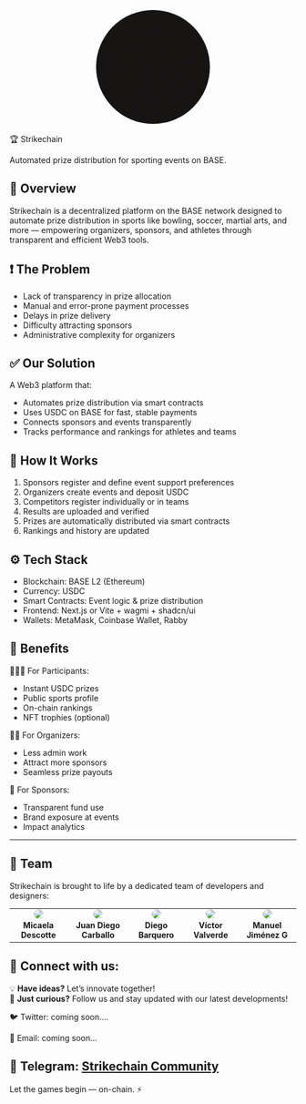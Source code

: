 <p align="center">
  <img src="GIF.gif" alt="Strikechain Logo Animation" width="200" height="200" style="border-radius: 50%;" />
</p>
🏆 Strikechain

Automated prize distribution for sporting events on BASE.

## 🚀 Overview

Strikechain is a decentralized platform on the BASE network designed to automate prize distribution in sports like bowling, soccer, martial arts, and more — empowering organizers, sponsors, and athletes through transparent and efficient Web3 tools.

## ❗ The Problem

- Lack of transparency in prize allocation  
- Manual and error-prone payment processes  
- Delays in prize delivery  
- Difficulty attracting sponsors  
- Administrative complexity for organizers  

## ✅ Our Solution

A Web3 platform that:
- Automates prize distribution via smart contracts
- Uses USDC on BASE for fast, stable payments
- Connects sponsors and events transparently
- Tracks performance and rankings for athletes and teams

## 🔁 How It Works

1. Sponsors register and define event support preferences  
2. Organizers create events and deposit USDC  
3. Competitors register individually or in teams  
4. Results are uploaded and verified  
5. Prizes are automatically distributed via smart contracts  
6. Rankings and history are updated  

## ⚙️ Tech Stack

- Blockchain: BASE L2 (Ethereum)
- Currency: USDC
- Smart Contracts: Event logic & prize distribution
- Frontend: Next.js or Vite + wagmi + shadcn/ui
- Wallets: MetaMask, Coinbase Wallet, Rabby

## 🎯 Benefits

🧑‍🤝‍🧑 For Participants:
- Instant USDC prizes
- Public sports profile
- On-chain rankings
- NFT trophies (optional)

🧑‍💼 For Organizers:
- Less admin work
- Attract more sponsors
- Seamless prize payouts

📢 For Sponsors:
- Transparent fund use
- Brand exposure at events
- Impact analytics

---

## 👥 Team  

Strikechain is brought to life by a dedicated team of developers and designers:

<table align="center">
  <tr>
    <td align="center">
      <a href="https://github.com/micadl">
        <img src="https://github.com/micadl.png" width="100" style="border-radius:50%" />
      </a>
      <br/>
      <strong>Micaela Descotte</strong>
    </td>
    <td align="center">
      <a href="https://github.com/juandiegocv27">
        <img src="https://github.com/juandiegocv27.png" width="100" style="border-radius:50%" />
      </a>
      <br/>
      <strong>Juan Diego Carballo</strong>
    </td>
    <td align="center">
      <a href="https://github.com/DiegoB1911">
        <img src="https://github.com/DiegoB1911.png" width="100" style="border-radius:50%" />
      </a>
      <br/>
      <strong>Diego Barquero</strong>
    </td>
    <td align="center">
      <a href="https://github.com/vicvalch">
        <img src="https://github.com/vicvalch.png" width="100" style="border-radius:50%" />
      </a>
      <br/>
      <strong>Víctor Valverde</strong>
    </td>
    <td align="center">
      <a href="https://github.com/ManuelJG1999">
        <img src="https://github.com/ManuelJG1999.png" width="100" style="border-radius:50%" />
      </a>
      <br/>
      <strong>Manuel Jiménez G</strong>
    </td>
  </tr>
</table>

## 🔗 **Connect with us:**  

💡 **Have ideas?** Let’s innovate together!  
📢 **Just curious?** Follow us and stay updated with our latest developments!  

🐦 Twitter: coming soon....

📧 Email: coming soon...

👀 Telegram: [Strikechain Community](https://t.me/+D7FBxxXqaJdkMTNh)
---
Let the games begin — on-chain. ⚡
